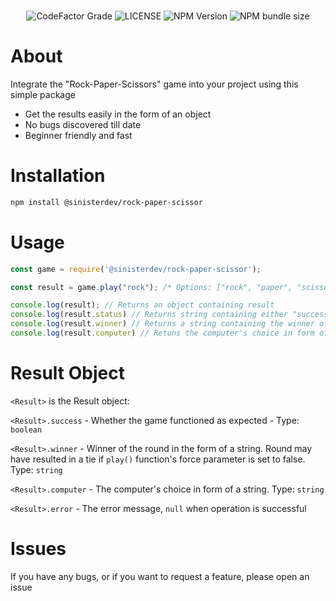 <div align="center">
  <br />
  <p>
    <img alt="CodeFactor Grade" src="https://img.shields.io/codefactor/grade/github/SinisterDeveloper/rock-paper-scissor/stable">
    <img alt="LICENSE" src="https://img.shields.io/github/license/SinisterDeveloper/rock-paper-scissor">
    <img alt="NPM Version" src="https://img.shields.io/npm/v/@sinisterdev/rock-paper-scissor">
    <img alt="NPM bundle size" src="https://img.shields.io/bundlephobia/min/@sinisterdev/rock-paper-scissor">
  </p>
</div>

# About

Integrate the "Rock-Paper-Scissors" game into your project using this simple package
* Get the results easily in the form of an object
* No bugs discovered till date
* Beginner friendly and fast

# Installation

```bash
npm install @sinisterdev/rock-paper-scissor
```

# Usage

```javascript
const game = require('@sinisterdev/rock-paper-scissor');

const result = game.play("rock"); /* Options: ["rock", "paper", "scissors"] */

console.log(result); // Returns an object containing result
console.log(result.status) // Returns string containing either "success" or "error"
console.log(result.winner) // Returns a string containing the winner of round (player/computer/tie)
console.log(result.computer) // Retuns the computer's choice in form of string
```

# Result Object

`<Result>` is the Result object:

`<Result>.success` - Whether the game functioned as expected - Type: `boolean`

`<Result>.winner` - Winner of the round in the form of a string. Round may have resulted in a tie if `play()` function's force parameter is set to false. Type: `string`

`<Result>.computer` - The computer's choice in form of a string. Type: `string`

`<Result>.error` - The error message, `null` when operation is successful


# Issues

If you have any bugs, or if you want to request a feature, please open an issue
